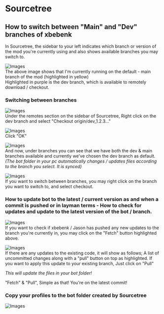 # Sourcetree

## How to switch between "Main" and "Dev" branches of xbebenk

In Sourcetree, the sidebar to your left indicates which branch or version of the mod you're currently using and also shows available branches you may switch to.

![Images](https://github.com/smbridges91/MBR-xbebenk/raw/main/Images/Sourcetree/Sourcetree\_20.png)\
The above image shows that I'm currently running on the default - main branch of the mod (highlighted in yellow)\
Highlighted in purple is the dev branch, which is available to remotely download / checkout.

### Switching between branches

![Images](https://github.com/smbridges91/MBR-xbebenk/raw/main/Images/Sourcetree/Sourcetree\_13.png)\
Under the remotes section on the sidebar of Sourcetree, Right click on the dev branch and select "Checkout origin/dev\_1.2.3..."

![Images](https://github.com/smbridges91/MBR-xbebenk/raw/main/Images/Sourcetree/Sourcetree\_14.png)\
Click "OK"

![Images](https://github.com/smbridges91/MBR-xbebenk/raw/main/Images/Sourcetree/Sourcetree\_15.png)\
And now, under branches you can see that we have both the dev & main branches available and currently we've chosen the dev branch as default. _(The bot folder in your pc automatically changes / updates files according to the branch you select. It is synced)_

![Images](https://github.com/smbridges91/MBR-xbebenk/raw/main/Images/Sourcetree/Sourcetree\_16.png)\
If you want to switch between branches, you may right click on the branch you want to switch to, and select checkout.

### How to update bot to the latest / current version as and when a commit is pushed or in layman terms - How to check for updates and update to the latest version of the bot / branch.

![Images](https://github.com/smbridges91/MBR-xbebenk/raw/main/Images/Sourcetree/Sourcetree\_17.png)\
If you want to check if xbebenk / Jason has pushed any new updates to the branch you're currently in, you may click on the "Fetch" button highlighted above.

![Images](https://github.com/smbridges91/MBR-xbebenk/raw/main/Images/Sourcetree/Sourcetree\_18.png)\
If there are any updates to the existing code, it will show as follows; A list of uncommitted changes along with a "pull" button on top as highlighted. If you want to apply this update to your existing branch, Just click on "Pull"

_This will update the files in your bot folder!_

"Fetch" & "Pull", Simple as that! You're on the latest commit!

### Copy your profiles to the bot folder created by Sourcetree

![Images](https://github.com/smbridges91/MBR-xbebenk/raw/main/Images/Sourcetree/Sourcetree\_19.png)
